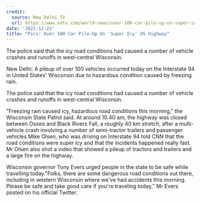 ```yaml
---
credit:
  source: New Delhi TV
  url: https://www.ndtv.com/world-news/over-100-car-pile-up-on-super-icy-us-highway-interstate-91-watch-2668500
date: '2021-12-23'
title: "Pics: Over 100 Car Pile-Up On 'Super Icy' US Highway"
---
```

The police said that the icy road conditions had caused a number of vehicle crashes and runoffs in west-central Wisconsin.

New Delhi: A pileup of over 100 vehicles occurred today on the Interstate 94 in United States' Wisconsin due to hazardous condition caused by freezing rain.

The police said that the icy road conditions had caused a number of vehicle crashes and runoffs in west-central Wisconsin.

"Freezing rain caused icy, hazardous road conditions this morning," the Wisconsin State Patrol said. At around 10.40 am, the highway was closed between Osseo and Black Rivers Fall, a roughly 40 km stretch, after a multi-vehicle crash involving a number of semi-tractor trailers and passenger vehicles.Mike Olsen, who was driving on Interstate 94 told CNN that the road conditions were super icy and that the incidents happened really fast. Mr Olsen also shot a video that showed a pileup of tractors and trailers and a large fire on the highway.

Wisconsin governor Tony Evers urged people in the state to be safe while travelling today."Folks, there are some dangerous road conditions out there, including in western Wisconsin where we've had accidents this morning. Please be safe and take good care if you're traveling today," Mr Evers posted on his official Twitter.
